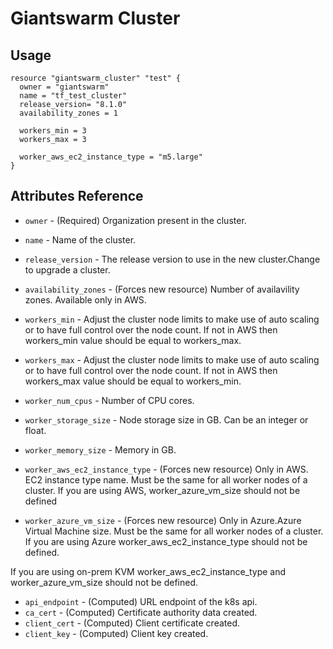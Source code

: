 # Giantswarm Cluster
## Usage
```hcl
resource "giantswarm_cluster" "test" {
  owner = "giantswarm" 
  name = "tf_test_cluster" 
  release_version= "8.1.0"
  availability_zones = 1
  
  workers_min = 3 
  workers_max = 3 

  worker_aws_ec2_instance_type = "m5.large" 
}
```

## Attributes Reference

* `owner` - (Required) Organization present in the cluster.
* `name` - Name of the cluster.
* `release_version` - The release version to use in the new cluster.Change to upgrade a cluster.
* `availability_zones` - (Forces new resource) Number of availavility zones. Available only in AWS.
* `workers_min` - Adjust the cluster node limits to make use of auto scaling or to have full control over the node count. If not in AWS then workers_min value should be equal to workers_max.
* `workers_max` - Adjust the cluster node limits to make use of auto scaling or to have full control over the node count. If not in AWS then workers_max value should be equal to workers_min.
* `worker_num_cpus` - Number of CPU cores.
* `worker_storage_size` - Node storage size in GB. Can be an integer or float.
* `worker_memory_size` - Memory in GB.

* `worker_aws_ec2_instance_type` - (Forces new resource) Only in AWS. EC2 instance type name. Must be the same for all worker nodes of a cluster.
If you are using AWS, worker_azure_vm_size should not be defined

* `worker_azure_vm_size` - (Forces new resource) Only in Azure.Azure Virtual Machine size. Must be the same for all worker nodes of a cluster.
If you are using Azure worker_aws_ec2_instance_type should not be defined.

If you are using on-prem KVM worker_aws_ec2_instance_type and worker_azure_vm_size should not be defined.

* `api_endpoint` - (Computed) URL endpoint of the k8s api.
* `ca_cert` - (Computed) Certificate authority data created.
* `client_cert` - (Computed) Client certificate created.
* `client_key` - (Computed) Client key created.
